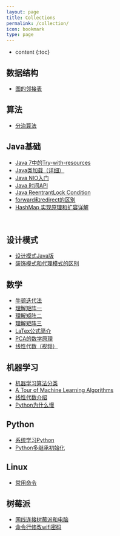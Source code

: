 ```yaml
---
layout: page
title: Collections
permalink: /collection/
icon: bookmark
type: page
---
```


* content
{:toc}

## 数据结构

* [图的邻接表](http://wiki.jikexueyuan.com/project/easy-learn-algorithm/clever-adjacency-list.html)



## 算法

* [分治算法](http://blog.xiaohansong.com/2015/06/18/%E7%AE%97%E6%B3%95%E5%AD%A6%E4%B9%A0%E4%B9%8B%E5%88%86%E6%B2%BB%E6%B3%95-divide-and-conquer/)



## Java基础

* [Java 7中的Try-with-resources](http://ifeve.com/java-7%E4%B8%AD%E7%9A%84try-with-resources/)
* [Java类加载（详细）](http://www.importnew.com/23742.html)
* [Java NIO入门](http://www.majunwei.com/view/201611061912439367.html)
* [Java 时间API](http://www.importnew.com/14140.html)
* [Java ReentrantLock Condition](http://outofmemory.cn/java/java.util.concurrent/lock-reentrantlock-condition)
* [forward和redirect的区别](http://www.cnblogs.com/selene/p/4518246.html)
* [HashMap 实现原理和扩容详解](http://yikun.github.io/2015/04/01/Java-HashMap%E5%B7%A5%E4%BD%9C%E5%8E%9F%E7%90%86%E5%8F%8A%E5%AE%9E%E7%8E%B0/)

    
## 设计模式
* [设计模式Java版](https://gof.quanke.name/)
* [装饰模式和代理模式的区别](http://www.cnblogs.com/jaredlam/archive/2011/11/08/2241089.html)

## 数学

* [牛顿迭代法](http://www.matrix67.com/blog/archives/361)
* [理解矩阵一](http://blog.csdn.net/myan/article/details/647511)
* [理解矩阵二](http://blog.csdn.net/myan/article/details/649018)
* [理解矩阵三](http://blog.csdn.net/myan/article/details/1865397)
* [LaTex公式简介](http://mlworks.cn/posts/introduction-to-mathjax-and-latex-expression/)
* [PCA的数学原理](http://blog.codinglabs.org/articles/pca-tutorial.html)
* [线性代数（视频）](https://search.bilibili.com/all?keyword=3BLUE1BROWN&from_source=banner_search)


## 机器学习

* [机器学习算法分类](http://blog.jobbole.com/77620/)
* [A Tour of Machine Learning Algorithms](http://machinelearningmastery.com/a-tour-of-machine-learning-algorithms/)
* [线性代数介绍](http://www.hahack.com/wiki/math-linear-algebra.html)
* [Python为什么慢](https://jakevdp.github.io/blog/2014/05/09/why-python-is-slow/)


## Python

* [系统学习Python](http://nbviewer.jupyter.org/github/lijin-THU/notes-python/blob/master/index.ipynb)
* [Python多继承初始化](http://www.jackyshen.com/2015/08/19/multi-inheritance-with-super-in-Python/)

## Linux

* [常用命令](http://blog.csdn.net/wojiaopanpan/article/details/7286430)

## 树莓派

* [网线连接树莓派和电脑](https://www.jianshu.com/p/505fc3f957aa)
* [命令行修改wifi密码](http://www.shumeipaiba.com/wanpai/jiaocheng/25.html)
